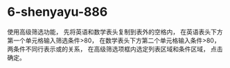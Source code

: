 # 6-shenyayu-886

使用高级筛选功能，
先将英语和数学表头复制到表外的空格内，
在英语表头下方第一个单元格输入筛选条件>80，
在数学表头下方第二个单元格输入条件>80，
两条件不同行表示或的关系，
在高级筛选项框内选定列表区域和条件区域，
点击确定。
